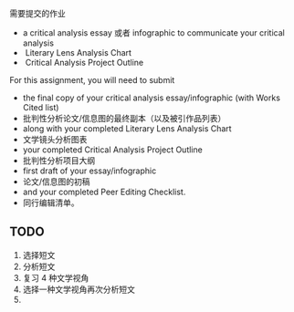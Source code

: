 需要提交的作业
- a critical analysis essay 或者  infographic to communicate your critical analysis
-  Literary Lens Analysis Chart
-  Critical Analysis Project Outline


For this assignment, you will need to submit 
 - the final copy of your critical analysis essay/infographic (with Works Cited list)
 - 批判性分析论文/信息图的最终副本（以及被引作品列表）
 - along with your completed Literary Lens Analysis Chart
 - 文学镜头分析图表
 - your completed Critical Analysis Project Outline
 - 批判性分析项目大纲
 - first draft of your essay/infographic
 - 论文/信息图的初稿
 - and your completed Peer Editing Checklist.
 - 同行编辑清单。

## TODO

1. 选择短文
2. 分析短文
3. 复习 4 种文学视角
4. 选择一种文学视角再次分析短文
5. 